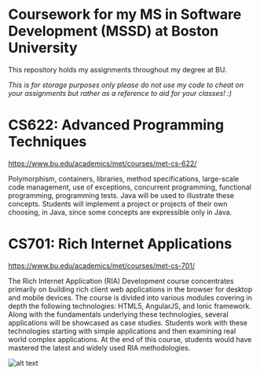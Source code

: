 # Coursework for my MS in Software Development (MSSD) at Boston University
This repository holds my assignments throughout my degree at BU. 

*This is for storage purposes only please do not use my code to cheat on your assignments but rather as a reference to aid for your classes! :)*

# CS622: Advanced Programming Techniques

https://www.bu.edu/academics/met/courses/met-cs-622/

Polymorphism, containers, libraries, method specifications, large-scale code management, use of exceptions, concurrent programming, functional programming, programming tests. Java will be used to illustrate these concepts. Students will implement a project or projects of their own choosing, in Java, since some concepts are expressible only in Java.


# CS701: Rich Internet Applications

https://www.bu.edu/academics/met/courses/met-cs-701/

The Rich Internet Application (RIA) Development course concentrates primarily on building rich client web applications in the browser for desktop and mobile devices. The course is divided into various modules covering in depth the following technologies: HTML5, AngularJS, and Ionic framework. Along with the fundamentals underlying these technologies, several applications will be showcased as case studies. Students work with these technologies starting with simple applications and then examining real world complex applications. At the end of this course, students would have mastered the latest and widely used RIA methodologies.


![alt text]([http://url/to/img.png](https://logos-world.net/wp-content/uploads/2022/01/Boston-University-Logo-700x394.png))
